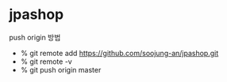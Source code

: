 # jpashop

push origin 방법
- % git remote add https://github.com/soojung-an/jpashop.git
- % git remote -v
- % git push origin master

